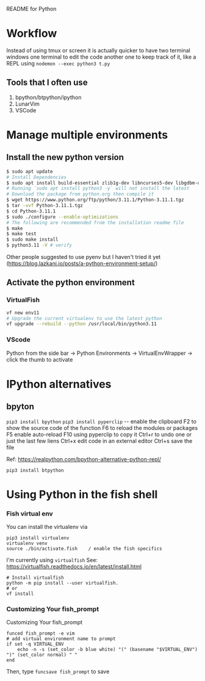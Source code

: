 README for Python

# Workflow
Instead of using tmux or screen it is actually quicker to have two terminal windows
one terminal to edit the code
another one to keep track of it, like a REPL using `nodemon --exec python3 t.py`

## Tools that I often use
1. bpython/btpython/ipython
1. LunarVim
1. VSCode


# Manage multiple environments
## Install the new python version

```sh
$ sudo apt update
# Install Dependencies
$ sudo apt install build-essential zlib1g-dev libncurses5-dev libgdbm-dev libnss3-dev libssl-dev libreadline-dev libffi-dev libsqlite3-dev wget libbz2-dev
# Running `sudo apt install python3 -y` will not install the latest
# Download the package from python.org then compile it
$ wget https://www.python.org/ftp/python/3.11.1/Python-3.11.1.tgz
$ tar -xvf Python-3.11.1.tgz
$ cd Python-3.11.1
$ sudo ./configure --enable-optimizations
# The following are recommended from the installation readme file
$ make
$ make test
$ sudo make install
$ python3.11 -V # verify
```
Other people suggested to use pyenv but I haven't tried it yet (https://blog.lazkani.io/posts/a-python-environment-setup/)

## Activate the python environment

### VirtualFish

```sh
vf new env11
# Upgrade the current virtualenv to use the latest python
vf upgrade --rebuild --python /usr/local/bin/python3.11
```

### VScode
Python from the side bar -> Python Environments -> VirtualEnvWrapper -> click the thumb to activate



# IPython alternatives
## bpyton

`pip3 install bpython`
`pip3 install pyperclip`  -- enable the clipboard
F2 to show the source code of the function
F6 to reload the modules or packages
F5 enable auto-reload
F10 using pyperclip to copy it
Ctrl+r to undo one or just the last few liens
Ctrl+x edit code in an external editor
Ctrl+s save the file

Ref: https://realpython.com/bpython-alternative-python-repl/

`pip3 install btpython`

# Using Python in the fish shell
### Fish virtual env
You can install the virtualenv via
```
pip3 install virtualenv
virtualenv venv
source ./bin/activate.fish    / enable the fish specifics
```

I'm currently using `virtualfish`
See: https://virtualfish.readthedocs.io/en/latest/install.html

```
# Install virtualfish
python -m pip install --user virtualfish.
# or 
vf install
```

### Customizing Your fish_prompt
Customizing Your fish_prompt
```
funced fish_prompt -e vim
# add virtual environment name to prompt
if set -q VIRTUAL_ENV
    echo -n -s (set_color -b blue white) "(" (basename "$VIRTUAL_ENV") ")" (set_color normal) " "
end

```

Then, type `funcsave fish_prompt` to save

